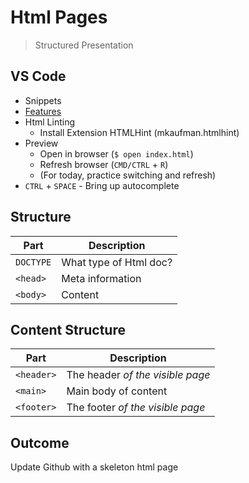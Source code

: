 Html Pages
===

> Structured Presentation

## VS Code

* Snippets
* [Features](https://code.visualstudio.com/docs/languages/html)
* Html Linting
    * Install Extension HTMLHint (mkaufman.htmlhint)
* Preview
    * Open in browser (`$ open index.html`)
    * Refresh browser (`CMD/CTRL` + `R`)
    * (For today, practice switching and refresh)
* `CTRL` + `SPACE` - Bring up autocomplete

## Structure

Part     | Description
---      |---
`DOCTYPE`| What type of Html doc?
`<head>` | Meta information
`<body>` | Content

## Content Structure

Part       | Description
---        |---
`<header>` | The header _of the visible page_
`<main>`   | Main body of content
`<footer>` | The footer _of the visible page_

## Outcome

Update Github with a skeleton html page
